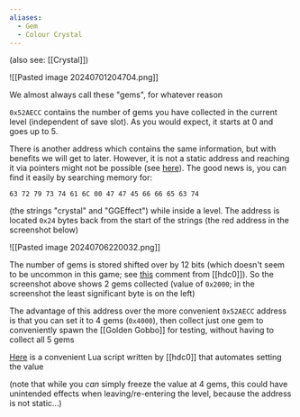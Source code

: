 ```yaml
---
aliases:
  - Gem
  - Colour Crystal
---
```

(also see: [[Crystal]])

![[Pasted image 20240701204704.png]]

We almost always call these "gems", for whatever reason

`0x52AECC` contains the number of gems you have collected in the current level (independent of save slot). As you would expect, it starts at 0 and goes up to 5.

There is another address which contains the same information, but with benefits we will get to later. However, it is not a static address and reaching it via pointers might not be possible (see [here](https://discord.com/channels/313375426112389123/408694062862958592/1259072388969136201)). The good news is, you can find it easily by searching memory for:
```
63 72 79 73 74 61 6C 00 47 47 45 66 66 65 63 74
```
(the strings "crystal" and "GGEffect") while inside a level. The address is located `0x24` bytes back from the start of the strings (the red address in the screenshot below)

![[Pasted image 20240706220032.png]]

The number of gems is stored shifted over by 12 bits (which doesn't seem to be uncommon in this game; see [this](https://discord.com/channels/313375426112389123/408694062862958592/1259448437032751134) comment from [[hdc0]]). So the screenshot above shows 2 gems collected (value of `0x2000`; in the screenshot the least significant byte is on the left)

The advantage of this address over the more convenient `0x52AECC` address is that you can set it to 4 gems (`0x4000`), then collect just one gem to conveniently spawn the [[Golden Gobbo]] for testing, without having to collect all 5 gems

[Here](https://discord.com/channels/313375426112389123/408694062862958592/1259448437032751134) is a convenient Lua script written by [[hdc0]] that automates setting the value

(note that while you *can* simply freeze the value at 4 gems, this could have unintended effects when leaving/re-entering the level, because the address is not static...)